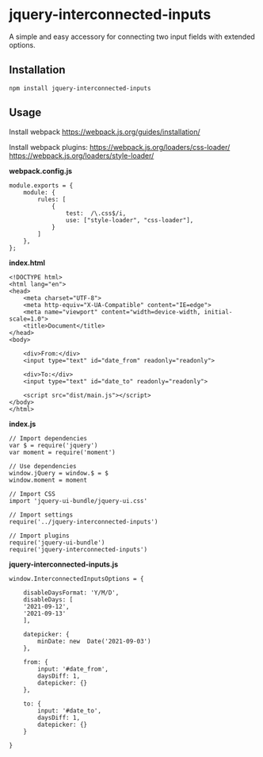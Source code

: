 # jquery-interconnected-inputs

A simple and easy accessory for connecting two input fields with extended options.

## Installation

```
npm install jquery-interconnected-inputs
```
## Usage

Install webpack https://webpack.js.org/guides/installation/

Install webpack plugins:
https://webpack.js.org/loaders/css-loader/
https://webpack.js.org/loaders/style-loader/

**webpack.config.js**

```
module.exports = {
	module: {
		rules: [
			{
				test:  /\.css$/i,
				use: ["style-loader", "css-loader"],
			}
		]
	},
};
```


**index.html**
```
<!DOCTYPE html>
<html lang="en">
<head>
	<meta charset="UTF-8">
	<meta http-equiv="X-UA-Compatible" content="IE=edge">
	<meta name="viewport" content="width=device-width, initial-scale=1.0">
	<title>Document</title>
</head>
<body>

	<div>From:</div>
	<input type="text" id="date_from" readonly="readonly">

	<div>To:</div>
	<input type="text" id="date_to" readonly="readonly">

	<script src="dist/main.js"></script>
</body>
</html>
```

**index.js**

```
// Import dependencies
var $ = require('jquery')
var moment = require('moment')

// Use dependencies
window.jQuery = window.$ = $
window.moment = moment

// Import CSS
import 'jquery-ui-bundle/jquery-ui.css'

// Import settings
require('../jquery-interconnected-inputs')

// Import plugins
require('jquery-ui-bundle')
require('jquery-interconnected-inputs')
```


**jquery-interconnected-inputs.js**
```
window.InterconnectedInputsOptions = {
	
	disableDaysFormat: 'Y/M/D',
	disableDays: [
	'2021-09-12',
	'2021-09-13'
	],

	datepicker: {
		minDate: new  Date('2021-09-03')
	},

	from: {
		input: '#date_from',
		daysDiff: 1,
		datepicker: {}
	},

	to: {
		input: '#date_to',
		daysDiff: 1,
		datepicker: {}
	}

}
```
